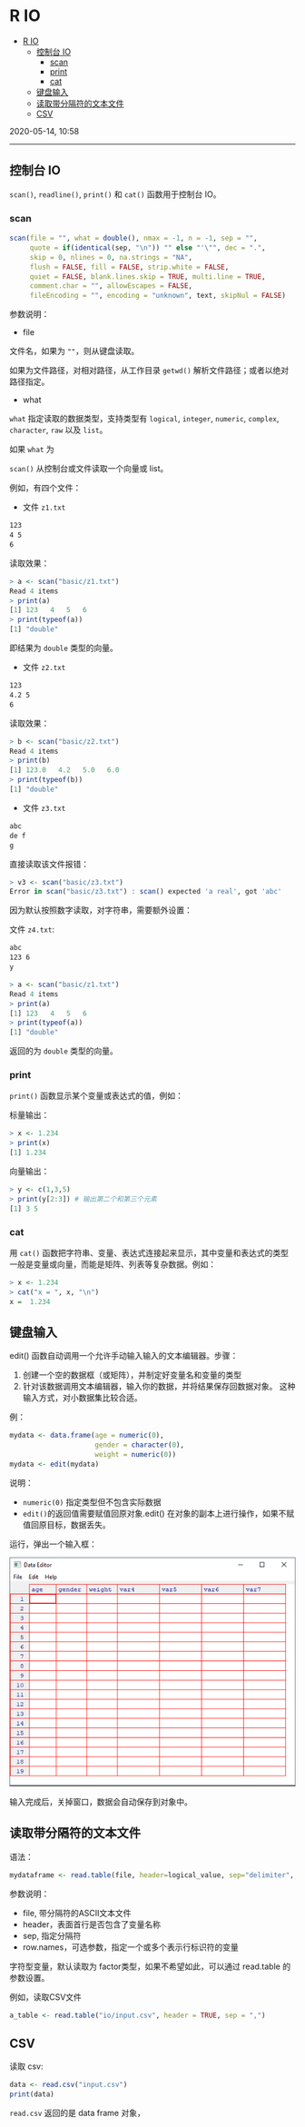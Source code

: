 # R IO

- [R IO](#r-io)
  - [控制台 IO](#%e6%8e%a7%e5%88%b6%e5%8f%b0-io)
    - [scan](#scan)
    - [print](#print)
    - [cat](#cat)
  - [键盘输入](#%e9%94%ae%e7%9b%98%e8%be%93%e5%85%a5)
  - [读取带分隔符的文本文件](#%e8%af%bb%e5%8f%96%e5%b8%a6%e5%88%86%e9%9a%94%e7%ac%a6%e7%9a%84%e6%96%87%e6%9c%ac%e6%96%87%e4%bb%b6)
  - [CSV](#csv)

2020-05-14, 10:58
***

## 控制台 IO

`scan()`, `readline()`, `print()` 和 `cat()` 函数用于控制台 IO。

### scan

```r
scan(file = "", what = double(), nmax = -1, n = -1, sep = "",
     quote = if(identical(sep, "\n")) "" else "'\"", dec = ".",
     skip = 0, nlines = 0, na.strings = "NA",
     flush = FALSE, fill = FALSE, strip.white = FALSE,
     quiet = FALSE, blank.lines.skip = TRUE, multi.line = TRUE,
     comment.char = "", allowEscapes = FALSE,
     fileEncoding = "", encoding = "unknown", text, skipNul = FALSE)
```

参数说明：

- file

文件名，如果为 `""`，则从键盘读取。

如果为文件路径，对相对路径，从工作目录 `getwd()` 解析文件路径；或者以绝对路径指定。

- what

`what` 指定读取的数据类型，支持类型有 `logical`, `integer`, `numeric`, `complex`, `character`, `raw` 以及 `list`。

如果 `what` 为

`scan()` 从控制台或文件读取一个向量或 list。

例如，有四个文件：

- 文件 `z1.txt`

```txt
123
4 5
6
```

读取效果：

```r
> a <- scan("basic/z1.txt")
Read 4 items
> print(a)
[1] 123   4   5   6
> print(typeof(a))
[1] "double"
```

即结果为 `double` 类型的向量。

- 文件 `z2.txt`

```txt
123
4.2 5
6
```

读取效果：

```r
> b <- scan("basic/z2.txt")
Read 4 items
> print(b)
[1] 123.0   4.2   5.0   6.0
> print(typeof(b))
[1] "double"
```

- 文件 `z3.txt`

```txt
abc
de f
g
```

直接读取该文件报错：

```r
> v3 <- scan("basic/z3.txt")
Error in scan("basic/z3.txt") : scan() expected 'a real', got 'abc'
```

因为默认按照数字读取，对字符串，需要额外设置：

文件 `z4.txt`:

```txt
abc
123 6
y
```


```r
> a <- scan("basic/z1.txt")
Read 4 items
> print(a)
[1] 123   4   5   6
> print(typeof(a))
[1] "double"
```

返回的为 `double` 类型的向量。

### print

`print()` 函数显示某个变量或表达式的值，例如：

标量输出：

```r
> x <- 1.234
> print(x)
[1] 1.234
```

向量输出：

```r
> y <- c(1,3,5)
> print(y[2:3]) # 输出第二个和第三个元素
[1] 3 5
```

### cat

用 `cat()` 函数把字符串、变量、表达式连接起来显示，其中变量和表达式的类型一般是变量或向量，而能是矩阵、列表等复杂数据。例如：

```r
> x <- 1.234
> cat("x = ", x, "\n")
x =  1.234
```



## 键盘输入

edit() 函数自动调用一个允许手动输入输入的文本编辑器。步骤：

1. 创建一个空的数据框（或矩阵），并制定好变量名和变量的类型
2. 针对该数据调用文本编辑器，输入你的数据，并将结果保存回数据对象。
这种输入方式，对小数据集比较合适。

例：

```r
mydata <- data.frame(age = numeric(0),
                     gender = character(0),
                     weight = numeric(0))
mydata <- edit(mydata)
```

说明：

- `numeric(0)` 指定类型但不包含实际数据
- `edit()`的返回值需要赋值回原对象.edit() 在对象的副本上进行操作，如果不赋值回原目标，数据丢失。

运行，弹出一个输入框：

![table](images/2019-09-01-16-07-09.png)

输入完成后，关掉窗口，数据会自动保存到对象中。

## 读取带分隔符的文本文件

语法：

```r
mydataframe <- read.table(file, header=logical_value, sep="delimiter", row.names="name")
```

参数说明：

- file, 带分隔符的ASCII文本文件
- header，表面首行是否包含了变量名称
- sep, 指定分隔符
- row.names，可选参数，指定一个或多个表示行标识符的变量

字符型变量，默认读取为 factor类型，如果不希望如此，可以通过 read.table 的参数设置。

例如，读取CSV文件

```r
a_table <- read.table("io/input.csv", header = TRUE, sep = ",")
```

## CSV

读取 csv:

```r
data <- read.csv("input.csv")
print(data)
```

`read.csv` 返回的是 data frame 对象，
